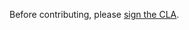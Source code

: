 Before contributing, please [sign the CLA](https://docs.google.com/spreadsheet/viewform?usp=drive_web&formkey=dHJVY1M5bzNzY0pwN2dRZjMxV0dXSkE6MA#gid=0).